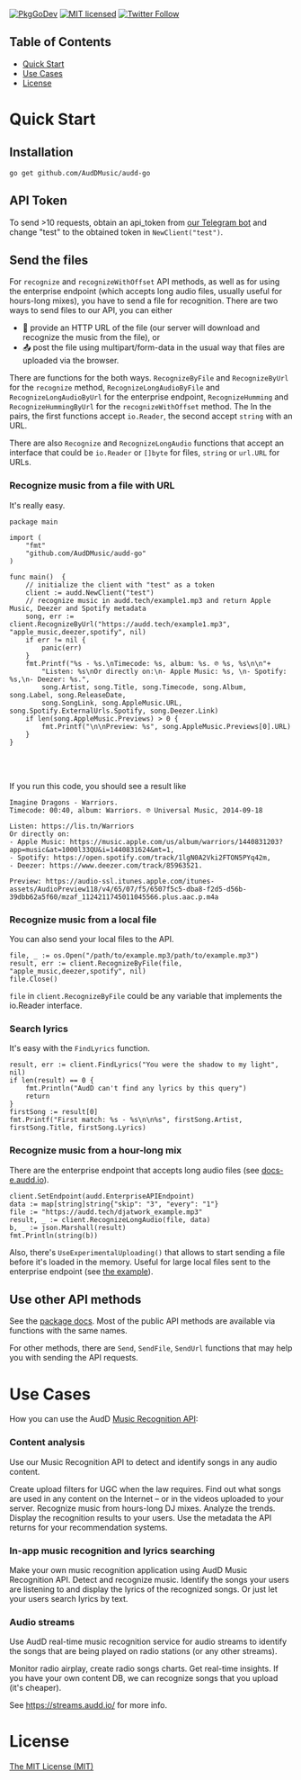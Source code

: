 [![PkgGoDev](https://pkg.go.dev/badge/github.com/AudDMusic/audd-go@v0.1.0)](https://pkg.go.dev/github.com/AudDMusic/audd-go@v0.1.0)
[![MIT licensed](https://img.shields.io/badge/license-MIT-blue.svg?style=flat-square)](./LICENSE)
[![Twitter Follow](https://img.shields.io/twitter/follow/helloAudD.svg?style=social&label=Follow)](https://twitter.com/helloAudD)

## Table of Contents

* [Quick Start](#quick-start)
* [Use Cases](#use-cases)
* [License](#license)

<a name="quick-start"></a>
# Quick Start

## Installation
`go get github.com/AudDMusic/audd-go`

## API Token
To send >10 requests, obtain an api_token from [our Telegram bot](https://t.me/auddbot?start=api) and change "test" to the obtained token in `NewClient("test")`.

## Send the files
For `recognize` and `recognizeWithOffset` API methods, as well as for using the enterprise endpoint (which accepts long audio files, usually useful for hours-long mixes), you have to send a file for recognition. There are two ways to send files to our API, you can either
- 🔗 provide an HTTP URL of the file (our server will download and recognize the music from the file), or
- 📤 post the file using multipart/form-data in the usual way that files are uploaded via the browser.

There are functions for the both ways. `RecognizeByFile` and `RecognizeByUrl` for the `recognize` method, `RecognizeLongAudioByFile` and `RecognizeLongAudioByUrl` for the enterprise endpoint, `RecognizeHumming` and `RecognizeHummingByUrl` for the `recognizeWithOffset` method. The In the pairs, the first functions accept `io.Reader`, the second accept `string` with an URL.

There are also `Recognize` and `RecognizeLongAudio` functions that accept an interface that could be `io.Reader` or `[]byte` for files, `string` or `url.URL` for URLs.

### Recognize music from a file with URL
It's really easy.
```
package main

import (
	"fmt"
	"github.com/AudDMusic/audd-go"
)

func main()  {
    // initialize the client with "test" as a token
	client := audd.NewClient("test")
    // recognize music in audd.tech/example1.mp3 and return Apple Music, Deezer and Spotify metadata
	song, err := client.RecognizeByUrl("https://audd.tech/example1.mp3", "apple_music,deezer,spotify", nil)
	if err != nil {
		panic(err)
	}
	fmt.Printf("%s - %s.\nTimecode: %s, album: %s. ℗ %s, %s\n\n"+
		"Listen: %s\nOr directly on:\n- Apple Music: %s, \n- Spotify: %s,\n- Deezer: %s.",
		song.Artist, song.Title, song.Timecode, song.Album, song.Label, song.ReleaseDate,
		song.SongLink, song.AppleMusic.URL, song.Spotify.ExternalUrls.Spotify, song.Deezer.Link)
	if len(song.AppleMusic.Previews) > 0 {
		fmt.Printf("\n\nPreview: %s", song.AppleMusic.Previews[0].URL)
	}
}
```
<br></br>

If you run this code, you should see a result like

```
Imagine Dragons - Warriors.
Timecode: 00:40, album: Warriors. ℗ Universal Music, 2014-09-18

Listen: https://lis.tn/Warriors
Or directly on:
- Apple Music: https://music.apple.com/us/album/warriors/1440831203?app=music&at=1000l33QU&i=1440831624&mt=1,
- Spotify: https://open.spotify.com/track/1lgN0A2Vki2FTON5PYq42m,
- Deezer: https://www.deezer.com/track/85963521.

Preview: https://audio-ssl.itunes.apple.com/itunes-assets/AudioPreview118/v4/65/07/f5/6507f5c5-dba8-f2d5-d56b-39dbb62a5f60/mzaf_1124211745011045566.plus.aac.p.m4a
```

### Recognize music from a local file
You can also send your local files to the API.
```
file, _ := os.Open("/path/to/example.mp3/path/to/example.mp3")
result, err := client.RecognizeByFile(file, "apple_music,deezer,spotify", nil)
file.Close()
```

`file` in `client.RecognizeByFile` could be any variable that implements the io.Reader interface.

### Search lyrics
It's easy with the `FindLyrics` function.
```
result, err := client.FindLyrics("You were the shadow to my light", nil)
if len(result) == 0 {
	fmt.Println("AudD can't find any lyrics by this query")
	return
}
firstSong := result[0]
fmt.Printf("First match: %s - %s\n\n%s", firstSong.Artist, firstSong.Title, firstSong.Lyrics)
```

### Recognize music from a hour-long mix
There are the enterprise endpoint that accepts long audio files (see [docs-e.audd.io](https://docs-e.audd.io)).
```
client.SetEndpoint(audd.EnterpriseAPIEndpoint)
data := map[string]string{"skip": "3", "every": "1"}
file := "https://audd.tech/djatwork_example.mp3"
result, _ := client.RecognizeLongAudio(file, data)
b, _ := json.Marshall(result)
fmt.Println(string(b))
```

Also, there's `UseExperimentalUploading()` that allows to start sending a file before it's loaded in the memory. Useful for large local files sent to the enterprise endpoint (see [the example](examples/scanFiles)). 

## Use other API methods

See the [package docs](https://pkg.go.dev/github.com/AudDMusic/audd-go@v0.1.0). Most of the public API methods are available via functions with the same names. 

For other methods, there are `Send`, `SendFile`, `SendUrl` functions that may help you with sending the API requests.

<a name="use-cases"></a>
# Use Cases
How you can use the AudD [Music Recognition API](https://audd.io/):
### Content analysis
Use our Music Recognition API to detect and identify songs in any audio content.

Create upload filters for UGC when the law requires. Find out what songs are used in any content on the Internet – or in the videos uploaded to your server. Recognize music from hours-long DJ mixes. Analyze the trends. Display the recognition results to your users. Use the metadata the API returns for your recommendation systems.
### In-app music recognition and lyrics searching
Make your own music recognition application using AudD Music Recognition API. Detect and recognize music. Identify the songs your users are listening to and display the lyrics of the recognized songs. Or just let your users search lyrics by text.
### Audio streams
Use AudD real-time music recognition service for audio streams to identify the songs that are being played on radio stations (or any other streams).

Monitor radio airplay, create radio songs charts. Get real-time insights. If you have your own content DB, we can recognize songs that you upload (it's cheaper).

See https://streams.audd.io/ for more info.
<a name="license"></a>
# License
[The MIT License (MIT)](LICENSE)
